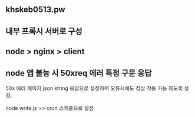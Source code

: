 khskeb0513.pw
---
내부 프록시 서버로 구성
---
node > nginx > client
---
node 앱 불능 시 50xreq 에러 특정 구문 응답
---
50x 에러 페이지 json string 응답으로 설정하여 오류시에도 정상 작동 가능 하도록 설정.

node write.js >> cron 스케줄으로 설정
